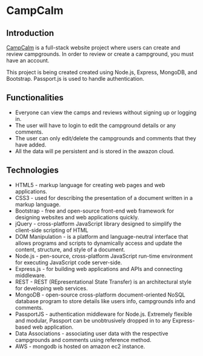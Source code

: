 # CampCalm

<h2>Introduction</h2>
<a href="/">CampCalm</a> is a full-stack website project where users can create and review campgrounds. In order to review or create a campground, you must have an account. 

This project is being created created using Node.js, Express, MongoDB, and Bootstrap. Passport.js is used to handle authentication.

<h2>Functionalities</h2> 
<ul>
  <li>Everyone can view the camps and reviews without signing up or logging in.</li>
  <li>The user will have to login to edit the campground details or any comments.</li>
  <li>The user can only edit/delete the campgrounds and comments that they have added.</li>
  <li>All the data will pe persistent and is stored in the awazon cloud.</li>
</ul>

<h2>Technologies</h2> 
<ul>
  <li>HTML5 - markup language for creating web pages and web applications.</li>
  <li>CSS3 - used for describing the presentation of a document written in a markup language.</li>
  <li>Bootstrap - free and open-source front-end web framework for designing websites and web applications quickly.</li>
  <li>jQuery - cross-platform JavaScript library designed to simplify the client-side scripting of HTML</li>
  <li>DOM Manipulation - is a platform and language-neutral interface that allows programs and scripts to dynamically access and update the content, structure, and style of a document.</li>
  <li>Node.js - pen-source, cross-platform JavaScript run-time environment for executing JavaScript code server-side.</li>
  <li>Express.js - for building web applications and APIs and connecting middleware.</li>
    <li>REST - REST (REpresentational State Transfer) is an architectural style for developing web services.
</li>
  <li>MongoDB - open-source cross-platform document-oriented NoSQL database program to store details like users info, campgrounds info and comments.
</li>
  <li>PassportJS - authentication middleware for Node.js. Extremely flexible and modular, Passport can be unobtrusively dropped in to any Express-based web application.
</li>
  <li>Data Associations - associating user data with the respective campgrounds and comments using reference method.
</li>
  <li>AWS - mongodb is hosted on amazon ec2 instance.

</li>


</ul>




